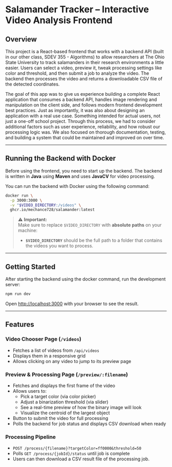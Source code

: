 # Salamander Tracker – Interactive Video Analysis Frontend


## Overview
This project is a React-based frontend that works with a backend API (built in our other class, SDEV 355 - Algorithms) to allow researchers at The Ohio State University to track salamanders in their research environments a little easier. Users can select a video, preview it, tweak processing settings like color and threshold, and then submit a job to analyze the video. The backend then processes the video and returns a downloadable CSV file of the detected coordinates.

The goal of this app was to give us experience building a complete React application that consumes a backend API, handles image rendering and manipulation on the client side, and follows modern frontend development best practices. Just as importantly, it was also about designing an application with a real use case. Something intended for actual users, not just a one-off school project. Through this process, we had to consider additional factors such as user experience, reliability, and how robust our processing logic was. We also focused on thorough documentation, testing, and building a system that could be maintained and improved on over time.

---

## Running the Backend with Docker
Before using the frontend, you need to start up the backend. The backend is written in **Java** using **Maven** and uses **JavaCV** for video processing.

You can run the backend with Docker using the following command:

```bash
docker run \
  -p 3000:3000 \
  -v "$VIDEO_DIRECTORY:/videos" \
  ghcr.io/mechance728/salamander:latest 
```

> ⚠️ **Important:**  
> Make sure to replace `$VIDEO_DIRECTORY` with **absolute paths** on your machine:
>
> - **`$VIDEO_DIRECTORY`** should be the full path to a folder that contains the videos you want to process.

---

## Getting Started

After starting the backend using the docker command, run the development server:

```bash
npm run dev
```

Open [http://localhost:3000](http://localhost:3001) with your browser to see the result.

---

## Features
### Video Chooser Page (`/videos`)
- Fetches a list of videos from `/api/videos`
- Displays them in a responsive grid
- Allows clicking on any video to jump to its preview page

### Preview & Processing Page (`/preview/:filename`)
- Fetches and displays the first frame of the video
- Allows users to:
  - Pick a target color (via color picker)
  - Adjust a binarization threshold (via slider)
  - See a real-time preview of how the binary image will look
  - Visualize the centroid of the largest object
- Button to submit the video for full processing
- Polls the backend for job status and displays CSV download when ready

### Processing Pipeline
- `POST /process/{filename}?targetColor=ff0000&threshold=50`
- Polls `GET /process/{jobId}/status` until job is complete
- Users can then download a CSV result file of the processing job.
